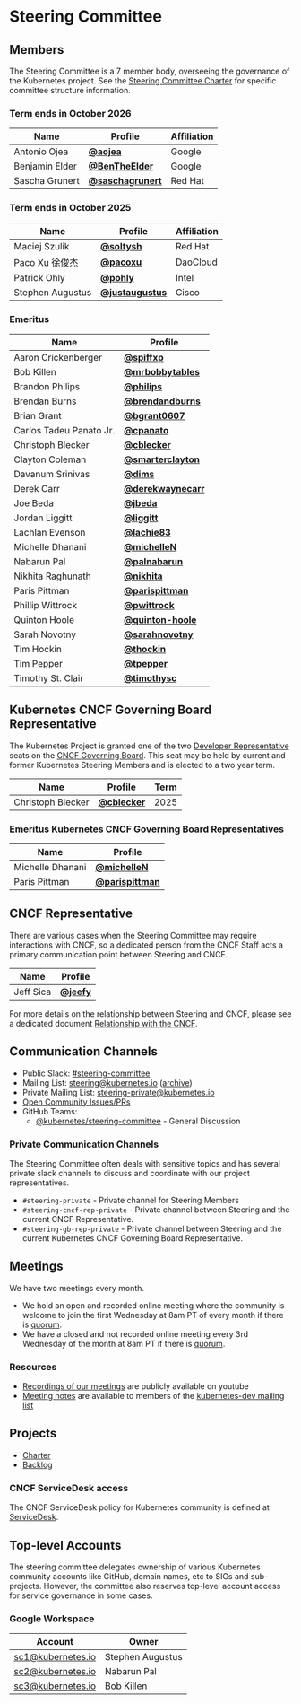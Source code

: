 # Steering Committee

## Members

The Steering Committee is a 7 member body, overseeing the governance of the
Kubernetes project. See the [Steering Committee Charter](charter.md) for
specific committee structure information.

### Term ends in October 2026

| Name | Profile | Affiliation |
| ---- | ------- | ----------- |
| Antonio Ojea | **[@aojea](https://github.com/aojea)** | Google |
| Benjamin Elder | **[@BenTheElder](https://github.com/bentheelder)** | Google |
| Sascha Grunert | **[@saschagrunert](https://github.com/saschagrunert)** | Red Hat |

### Term ends in October 2025

| Name | Profile | Affiliation |
| ---- | ------- | ----------- |
| Maciej Szulik | **[@soltysh](https://github.com/soltysh)** | Red Hat |
| Paco Xu 徐俊杰 | **[@pacoxu](https://github.com/pacoxu)** | DaoCloud |
| Patrick Ohly | **[@pohly](https://github.com/pohly)** | Intel |
| Stephen Augustus | **[@justaugustus](https://github.com/justaugustus)** | Cisco |

### Emeritus

| Name | Profile |
| ---- | ------- |
| Aaron Crickenberger | **[@spiffxp](https://github.com/spiffxp)** |
| Bob Killen | **[@mrbobbytables](https://github.com/mrbobbytables)** |
| Brandon Philips | **[@philips](https://github.com/philips)** |
| Brendan Burns | **[@brendandburns](https://github.com/brendandburns)** |
| Brian Grant | **[@bgrant0607](https://github.com/bgrant0607)** |
| Carlos Tadeu Panato Jr. | **[@cpanato](https://github.com/cpanato)** |
| Christoph Blecker | **[@cblecker](https://github.com/cblecker)** |
| Clayton Coleman | **[@smarterclayton](https://github.com/smarterclayton)** |
| Davanum Srinivas | **[@dims](https://github.com/dims)** |
| Derek Carr | **[@derekwaynecarr](https://github.com/derekwaynecarr)** |
| Joe Beda | **[@jbeda](https://github.com/jbeda)** |
| Jordan Liggitt | **[@liggitt](https://github.com/liggitt)** |
| Lachlan Evenson | **[@lachie83](https://github.com/lachie83)** |
| Michelle Dhanani | **[@michelleN](https://github.com/michelleN)** |
| Nabarun Pal | **[@palnabarun](https://github.com/palnabarun)** |
| Nikhita Raghunath | **[@nikhita](https://github.com/nikhita)** |
| Paris Pittman | **[@parispittman](https://github.com/parispittman)** |
| Phillip Wittrock | **[@pwittrock](https://github.com/pwittrock)** |
| Quinton Hoole | **[@quinton-hoole](https://github.com/quinton-hoole)** |
| Sarah Novotny | **[@sarahnovotny](https://github.com/sarahnovotny)** |
| Tim Hockin | **[@thockin](https://github.com/thockin)** |
| Tim Pepper | **[@tpepper](https://github.com/tpepper)** |
| Timothy St. Clair | **[@timothysc](https://github.com/timothysc)** |

## Kubernetes CNCF Governing Board Representative

The Kubernetes Project is granted one of the two [Developer Representative]
seats on the [CNCF Governing Board]. This seat may be held by current and
former Kubernetes Steering Members and is elected to a two year term.

| Name | Profile | Term |
| ---- | ------- | ---- |
| Christoph Blecker | **[@cblecker](https://github.com/cblecker)** | 2025 |

### Emeritus Kubernetes CNCF Governing Board Representatives

| Name | Profile |
| ---- | ------- |
| Michelle Dhanani | **[@michelleN](https://github.com/michelleN)** |
| Paris Pittman | **[@parispittman](https://github.com/parispittman)** |

[Developer Representative]: https://github.com/cncf/foundation/blob/main/maintainers-election-policy.md#developer-representation-on-the-cncf-gb
[CNCF Governing Board]: https://www.cncf.io/people/governing-board/

## CNCF Representative

There are various cases when the Steering Committee may require interactions
with CNCF, so a dedicated person from the CNCF Staff acts a primary
communication point between Steering and CNCF.

| Name | Profile |
| ---- | ------- |
| Jeff Sica | **[@jeefy](https://github.com/jeefy)** |

For more details on the relationship between Steering and CNCF, please see a
dedicated document [Relationship with the CNCF](operations/cncf-and-k8s.md).

## Communication Channels

- Public Slack: [#steering-committee](https://kubernetes.slack.com/messages/steering-committee)
- Mailing List: steering@kubernetes.io ([archive](https://groups.google.com/a/kubernetes.io/forum/#!forum/steering))
- Private Mailing List: steering-private@kubernetes.io
- [Open Community Issues/PRs](https://github.com/kubernetes/community/labels/committee%2Fsteering)
- GitHub Teams:
  - [@kubernetes/steering-committee](https://github.com/orgs/kubernetes/teams/steering-committee) - General Discussion

### Private Communication Channels

The Steering Committee often deals with sensitive topics and has several
private slack channels to discuss and coordinate with our project representatives.

- `#steering-private` - Private channel for Steering Members
- `#steering-cncf-rep-private` - Private channel between Steering and the
   current CNCF Representative.
- `#steering-gb-rep-private` - Private channel between Steering and the current
   Kubernetes CNCF Governing Board Representative.

## Meetings

We have two meetings every month.

- We hold an open and recorded online meeting where the community is welcome to join the first Wednesday at 8am PT of every month if there is [quorum](charter.md#quorum).
- We have a closed and not recorded online meeting every 3rd Wednesday of the month at 8am PT if there is [quorum](charter.md#quorum).

### Resources

- [Recordings of our meetings](https://www.youtube.com/watch?v=YAzgJRQxsdc&list=PL69nYSiGNLP1yP1B_nd9-drjoxp0Q14qM) are publicly available on youtube
- [Meeting notes](https://bit.ly/k8s-steering-wd) are available to members of the [kubernetes-dev mailing list](https://groups.google.com/forum/#!forum/kubernetes-dev)

## Projects

- [Charter](charter.md)
- [Backlog](https://github.com/orgs/kubernetes/projects/40)

### CNCF ServiceDesk access

The CNCF ServiceDesk policy for Kubernetes community is defined at [ServiceDesk](operations/service-desk.md).

## Top-level Accounts

The steering committee delegates ownership of various Kubernetes community accounts like GitHub, domain names, etc to SIGs and sub-projects. However, the committee also reserves top-level account access for service governance in some cases.

### Google Workspace

<!--
TODO(onboarding): Replace SC2 and SC3
-->

| Account | Owner |
| ------- | ----- |
| sc1@kubernetes.io | Stephen Augustus |
| sc2@kubernetes.io | Nabarun Pal |
| sc3@kubernetes.io | Bob Killen |
